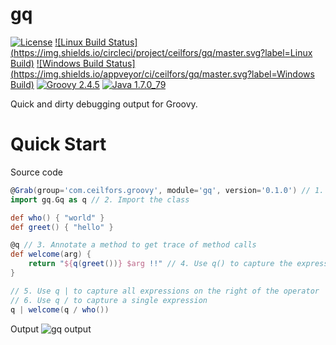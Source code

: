 # gq

[![License](https://img.shields.io/badge/License-Apache%202.0-blue.svg)](https://github.com/ceilfors/gq/blob/master/LICENSE)
[![Linux Build Status](https://img.shields.io/circleci/project/ceilfors/gq/master.svg?label=Linux Build)](https://circleci.com/gh/ceilfors/gq)
[![Windows Build Status](https://img.shields.io/appveyor/ci/ceilfors/gq/master.svg?label=Windows Build)](https://ci.appveyor.com/project/ceilfors/gq/branch/master)
[![Groovy 2.4.5](https://img.shields.io/badge/groovy-2.4.5-red.svg)](http://www.groovy-lang.org/)
[![Java 1.7.0_79](https://img.shields.io/badge/java-1.7.0__79-red.svg)](https://java.com)

Quick and dirty debugging output for Groovy.

# Quick Start

Source code
```groovy
@Grab(group='com.ceilfors.groovy', module='gq', version='0.1.0') // 1. Get the dependency!
import gq.Gq as q // 2. Import the class

def who() { "world" }
def greet() { "hello" }

@q // 3. Annotate a method to get trace of method calls
def welcome(arg) {
    return "${q(greet())} $arg !!" // 4. Use q() to capture the expression in the parentheses
}

// 5. Use q | to capture all expressions on the right of the operator
// 6. Use q / to capture a single expression
q | welcome(q / who())
```

Output
![gq output](docs/quick-start-output-75.png?raw=true "gq output")

